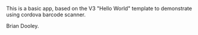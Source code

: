 This is a basic app, based on the V3 "Hello World" template to demonstrate using cordova barcode scanner.

Brian Dooley.
